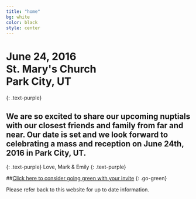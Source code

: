 ```yaml
---
title: "home"
bg: white
color: black
style: center
---
```


# June 24, 2016 <br> St. Mary's Church <br> Park City, UT
{: .text-purple}

<span class="fa-stack subtlecircle" style="font-size:100px; background:rgba(255,166,0,0.1)">
  <i class="fa fa-circle fa-stack-2x text-white"></i>
  <i class="fa fa-bicycle fa-stack-1x text-orange"></i>
</span>

## We are so excited to share our upcoming nuptials with our closest friends and family from far and near.  Our date is set and we look forward to celebrating a mass and reception on June 24th, 2016 in Park City, UT.
{: .text-purple}
Love,
Mark & Emily
{: .text-purple}

##<i class="fa fa-leaf"></i>[Click here to consider going green with your invite](https://docs.google.com/forms/d/1xw9uYCRPT_UH3unPytdxri-s7x245bmZm9mICbK_KnQ/viewform?usp=send_form)<i class="fa fa-leaf"></i>
{: .go-green}

Please refer back to this website for up to date information.
